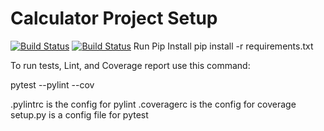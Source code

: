 # Calculator Project Setup
[![Build Status](https://app.travis-ci.com/KendallEverly/calc2.svg?branch=main)](https://app.travis-ci.com/KendallEverly/calc2)
[![Build Status](https://app.travis-ci.com/KendallEverly/calc2.svg?branch=calc_part2)](https://app.travis-ci.com/KendallEverly/calc2)
Run Pip Install
pip install -r requirements.txt

To run tests, Lint, and Coverage report use this command:

pytest  --pylint --cov

.pylintrc is the config for pylint
.coveragerc is the config for coverage
setup.py is a config file for pytest
